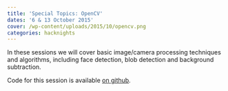 ```yaml
---
title: 'Special Topics: OpenCV'
dates: '6 & 13 October 2015'
cover: /wp-content/uploads/2015/10/opencv.png
categories: hacknights
---
```

In these sessions we will cover basic image/camera processing techniques and algorithms, including face detection, blob detection and background subtraction.

Code for this session is available [on github](https://github.com/hacklabes/HackNights_Image_Processing).
